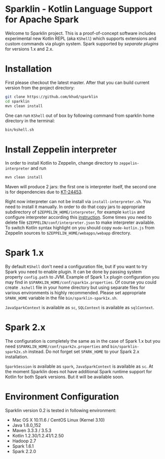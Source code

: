 # Sparklin - Kotlin Language Support for Apache Spark
Welcome to Sparklin project. This is a proof-of-concept software includes experimental 
new Kotlin REPL (aka `KShell`) which supports extensions and custom commands via plugin system. 
Spark supported by *separate plugins* for versions 1.x and 2.x.

# Installation
First please checkout the latest master. After that you can build current version from the project directory:
```bash
git clone https://github.com/khud/sparklin
cd sparklin
mvn clean install
```
One can run `KShell` out of box by following command from sparklin home directory in the terminal:
```bash
bin/kshell.sh
``` 
# Install Zeppelin interpreter
In order to install Kotlin to Zeppelin, change directory to `zeppelin-interpreter` and run
```bash
mvn clean install
```
Maven will produce 2 jars: the first one is interpreter itself, the second one is for dependencies due to 
[KT-24453](https://youtrack.jetbrains.com/issue/KT-24453). 

Right now interpreter can not be install 
via `install-interpreter.sh`.
You need to install it manually. In order to do that copy jars to appropriate subdirectory of `$ZEPPELIN_HOME/interpreter`,
for example `kotlin` and configure interpreter according this
[instruction](https://zeppelin.apache.org/docs/latest/development/writingzeppelininterpreter.html). 
Some times you need to delete file `$ZEPPELIN/conf/interpreter.json` to make interpreter available. 
To switch Kotlin syntax highlight on you should copy `mode-kotlin.js` from Zeppelin sources to 
`$ZEPPELIN_HOME/webapps/webapp` directory.

# Spark 1.x
By default `KShell` don't need a configuration file, but if you want to try Spark you need to enable plugin.
It can be done by passing system property `config.path` to JVM. Example of Spark 1.x plugin configuration you may
find in `$SPARKLIN_HOME/conf/spark1x.properties`. Of course you could create `.kshell` file in your home directory but
using separate files for various environments is highly recommended. Please set appropriate `SPARK_HOME` variable in 
the file `bin/sparklin-spark1x.sh`.

`JavaSparkContext` is available as `sc`, `SQLContext` is available as `sqlContext`. 
 
# Spark 2.x
The configuration is completely the same as in the case of Spark 1.x but you need `$SPARKLIN_HOME/conf/spark2x.properties`
and `bin/sparklin-spark2x.sh` instead. Do not forget set `SPARK_HOME` to your Spark 2.x installation.

`SparkSession` is available as `spark`, `JavaSparkContext` is available as `sc`.
At the moment Sparklin does not have additional Spark runtime support for Kotlin for both Spark versions. 
But it will be available soon.

# Environment Configuration
Sparklin version 0.2 is tested in following environment:

* Mac OS X 10.11.6 / CentOS Linux (Kernel 3.10)
* Java 1.8.0_152
* Maven 3.3.3 / 3.5.3
* Kotlin 1.2.30/1.2.41/1.2.50
* Hadoop 2.7
* Spark 1.6.1
* Spark 2.2.0
